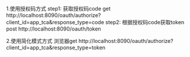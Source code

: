 1.使用授权码方式
    step1: 获取授权码code
        get  http://localhost:8090/oauth/authorize?client_id=app_tca&response_type=code
    step2: 根据授权码code获取token
        post http://localhost:8090/oauth/token
        
2.使用简化模式方式
    浏览器get  http://localhost:8090/oauth/authorize?client_id=app_tca&response_type=token
    
